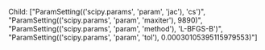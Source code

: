 Child: ["ParamSetting(('scipy.params', 'param', 'jac'), 'cs')", "ParamSetting(('scipy.params', 'param', 'maxiter'), 9890)", "ParamSetting(('scipy.params', 'param', 'method'), 'L-BFGS-B')", "ParamSetting(('scipy.params', 'param', 'tol'), 0.00030105395115979553)"]